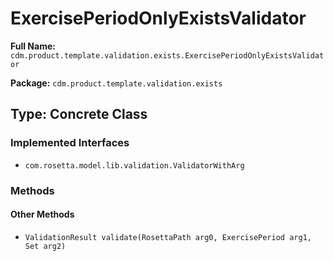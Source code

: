 # ExercisePeriodOnlyExistsValidator

**Full Name:** `cdm.product.template.validation.exists.ExercisePeriodOnlyExistsValidator`

**Package:** `cdm.product.template.validation.exists`

## Type: Concrete Class

### Implemented Interfaces

- `com.rosetta.model.lib.validation.ValidatorWithArg`

### Methods

#### Other Methods

- `ValidationResult validate(RosettaPath arg0, ExercisePeriod arg1, Set arg2)`

